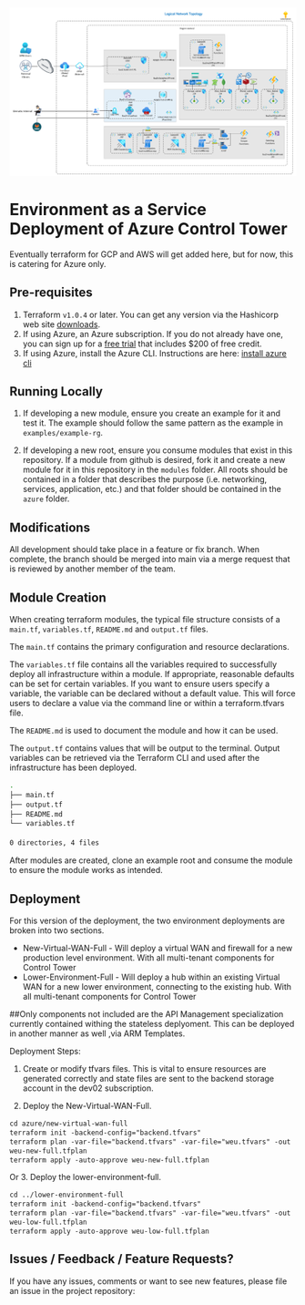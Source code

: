 ![Control Tower Logical](/terraform-test/azure/images/logical.png)

# Environment as a Service Deployment of Azure Control Tower

Eventually terraform for GCP and AWS will get added here, but for now, this is
catering for Azure only.

## Pre-requisites

1. Terraform `v1.0.4` or later. You can get any version via the Hashicorp web site
   [downloads](https://www.terraform.io/downloads.html).
2. If using Azure, an Azure subscription. If you do not already have one, you
   can sign up for a [free trial](https://azure.microsoft.com/en-us/free/) that
   includes \$200 of free credit.
3. If using Azure, install the Azure CLI. Instructions are here:
   [install azure cli](https://docs.microsoft.com/en-us/cli/azure/install-azure-cli?view=azure-cli-latest)

## Running Locally

1. If developing a new module, ensure you create an example for it and test it.
   The example should follow the same pattern as the example in `examples/example-rg`.

2. If developing a new root, ensure you consume modules that exist in this
   repository. If a module from github is desired, fork it and create a new module
   for it in this repository in the `modules` folder. All roots should be contained
   in a folder that describes the purpose (i.e. networking, services, application,
   etc.) and that folder should be contained in the `azure` folder.

## Modifications

All development should take place in a feature or fix branch. When complete, the
branch should be merged into main via a merge request that is reviewed by another
member of the team.

## Module Creation

When creating terraform modules, the typical file structure consists of a `main.tf`, `variables.tf`, `README.md` and `output.tf` files.

The `main.tf` contains the primary configuration and resource declarations.

The `variables.tf` file contains all the variables required to successfully deploy all infrastructure within a module. If appropriate, reasonable defaults can be set for certain variables. If you want to ensure users specify a variable, the variable can be declared without a default value. This will force users to declare a value via the command line or within a terraform.tfvars file.

The `README.md` is used to document the module and how it can be used.

The `output.tf` contains values that will be output to the terminal. Output variables can be retrieved via the Terraform CLI and used after the infrastructure has been deployed.

```bash
.
├── main.tf
├── output.tf
├── README.md
└── variables.tf

0 directories, 4 files
```

After modules are created, clone an example root and consume the module to ensure the module works as intended.

## Deployment

For this version of the deployment, the two environment deployments are broken into two sections.
- New-Virtual-WAN-Full - Will deploy a virtual WAN and firewall for a new production level environment. With all multi-tenant components for Control Tower
- Lower-Environment-Full - Will deploy a hub within an existing Virtual WAN for a new lower environment, connecting to the existing hub. With all multi-tenant components for Control Tower

##Only components not included are the API Management specialization currently contained withing the stateless deplyoment. This can be deployed in another manner as well ,via ARM Templates.

Deployment Steps:

1. Create or modify tfvars files. This is vital to ensure resources are generated correctly and state files are sent to the backend storage account in the dev02 subscription.

2. Deploy the New-Virtual-WAN-Full.

```
cd azure/new-virtual-wan-full
terraform init -backend-config="backend.tfvars"
terraform plan -var-file="backend.tfvars" -var-file="weu.tfvars" -out weu-new-full.tfplan
terraform apply -auto-approve weu-new-full.tfplan
```

Or
3. Deploy the lower-environment-full.

```
cd ../lower-environment-full
terraform init -backend-config="backend.tfvars"
terraform plan -var-file="backend.tfvars" -var-file="weu.tfvars" -out weu-low-full.tfplan
terraform apply -auto-approve weu-low-full.tfplan
```


## Issues / Feedback / Feature Requests?

If you have any issues, comments or want to see new features, please file an
issue in the project repository:

